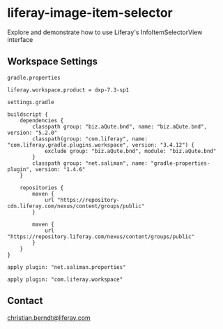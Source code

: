 # liferay-image-item-selector
Explore and demonstrate how to use Liferay's InfoItemSelectorView interface

## Workspace Settings

`gradle.properties`

```
liferay.workspace.product = dxp-7.3-sp1
```

`settings.gradle`

```
buildscript {
	dependencies {
		classpath group: "biz.aQute.bnd", name: "biz.aQute.bnd", version: "5.2.0"
		classpath(group: "com.liferay", name: "com.liferay.gradle.plugins.workspace", version: "3.4.12") {
			exclude group: "biz.aQute.bnd", module: "biz.aQute.bnd"
		}
		classpath group: "net.saliman", name: "gradle-properties-plugin", version: "1.4.6"
	}

	repositories {
		maven {
			url "https://repository-cdn.liferay.com/nexus/content/groups/public"
		}

		maven {
			url "https://repository.liferay.com/nexus/content/groups/public"
		}
	}
}

apply plugin: "net.saliman.properties"

apply plugin: "com.liferay.workspace"
```

## Contact

christian.berndt@liferay.com